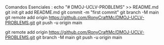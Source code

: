 Comandos Esenciales :
echo "# DMOJ-UCLV-PROBLEMS" >> README.md
git init
git add README.md
git commit -m "first commit"
git branch -M main
git remote add origin https://github.com/RonyCraftMc/DMOJ-UCLV-PROBLEMS.git
git push -u origin main

git remote add origin https://github.com/RonyCraftMc/DMOJ-UCLV-PROBLEMS.git
git branch -M main
git push -u origin main
